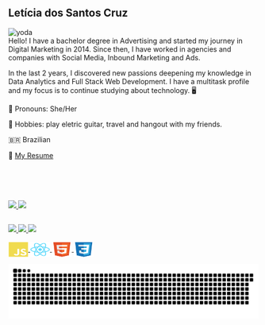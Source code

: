 
## Letícia dos Santos Cruz

<img align="left" alt="yoda" src="https://media.giphy.com/media/Wn74RUT0vjnoU98Hnt/giphy.gif?cid=ecf05e47a779du6alvqxf13oopshpfudnsot22h1sky5gyde&rid=giphy.gif&ct=g">

<br> 
Hello! I have a bachelor degree in Advertising and started my journey in Digital Marketing in 2014. Since then, I have worked in agencies and companies with Social Media, Inbound Marketing and Ads.

In the last 2 years, I discovered new passions deepening my knowledge in Data Analytics and Full Stack Web Development. I have a multitask profile and my focus is to continue studying about technology. 🖥️

🙂 Pronouns: She/Her

🎸 Hobbies: play eletric guitar, travel and hangout with my friends.

🇧🇷 Brazilian

📎 <a href= "https://drive.google.com/file/d/1QftDiyh4GYvwwnx704bDqUWhEh0eLojh/view?usp=sharing"> My Resume </a>
<br>
<br>
<br>
<br>
<br>


<div>
  <a href="https://github.com/leticiaspcruz/">
  <img height="130em" src="https://github-readme-stats.vercel.app/api?username=leticiaspcruz&show_icons=true&theme=tokyonight&include_all_commits=true&count_private=true"/>
  <img height="130em" src="https://github-readme-stats.vercel.app/api/top-langs/?username=leticiaspcruz&layout=compact&langs_count=7&theme=tokyonight"/>
</div>

##
 
<div> 
  <a href="https://www.instagram.com/leeamandita/" target="_blank"><img src="https://img.shields.io/badge/-Instagram-%23E4405F?style=for-the-badge&logo=instagram&logoColor=white" target="_blank">
  <a href = "mailto:leticiaspcruz@gmail.com"><img src="https://img.shields.io/badge/-Gmail-%23333?style=for-the-badge&logo=gmail&logoColor=white" target="_blank">
  <a href="https://www.linkedin.com/in/let%C3%ADciasantos/" target="_blank"><img src="https://img.shields.io/badge/-LinkedIn-%230077B5?style=for-the-badge&logo=linkedin&logoColor=white" target="_blank">
</div>
  
<div style="display: inline_block"><br>
  <img align="center" alt="Js" height="30" width="40" src="https://raw.githubusercontent.com/devicons/devicon/master/icons/javascript/javascript-plain.svg">
  <img align="center" alt="React" height="30" width="40" src="https://raw.githubusercontent.com/devicons/devicon/master/icons/react/react-original.svg">
  <img align="center" alt="HTML" height="30" width="40" src="https://raw.githubusercontent.com/devicons/devicon/master/icons/html5/html5-original.svg">
  <img align="center" alt="CSS" height="30" width="40" src="https://raw.githubusercontent.com/devicons/devicon/master/icons/css3/css3-original.svg">
</div>
    
  ![Snake animation](https://github.com/leticiaspcruz/leticiaspcruz/blob/output/github-contribution-grid-snake.svg)
